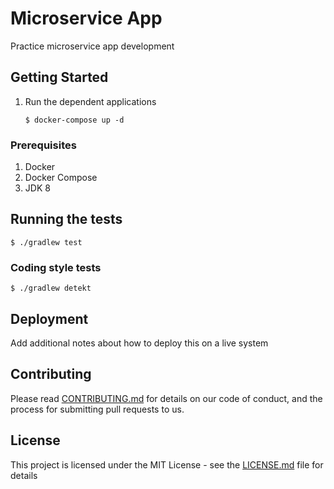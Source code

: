 # Microservice App

Practice microservice app development

## Getting Started
1. Run the dependent applications
    ```shell script
    $ docker-compose up -d
    ```



### Prerequisites

1. Docker
2. Docker Compose
3. JDK 8 

## Running the tests

```shell script
$ ./gradlew test
```

### Coding style tests

```shell script
$ ./gradlew detekt
```

## Deployment

Add additional notes about how to deploy this on a live system

## Contributing

Please read [CONTRIBUTING.md](https://gist.github.com/PurpleBooth/b24679402957c63ec426) for details on our code of conduct, and the process for submitting pull requests to us.

## License

This project is licensed under the MIT License - see the [LICENSE.md](LICENSE.md) file for details
